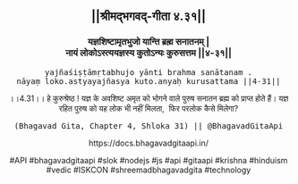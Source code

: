 <center><h2>||श्रीमद्‍भगवद्‍-गीता ४.३१||</h2>
<h3>यज्ञशिष्टामृतभुजो यान्ति ब्रह्म सनातनम् |<br/>नायं लोकोऽस्त्ययज्ञस्य कुतोऽन्यः कुरुसत्तम ||४-३१||</h3>
<pre>yajñaśiṣṭāmṛtabhujo yānti brahma sanātanam .<br/>nāyaṃ loko.astyayajñasya kuto.anyaḥ kurusattama ||4-31||</pre>
<p>।।4.31।। हे कुरुश्रेष्ठ ! यज्ञ के अवशिष्ट अमृत को भोगने वाले पुरुष सनातन ब्रह्म को प्राप्त होते हैं। यज्ञ रहित पुरुष को यह लोक भी नहीं मिलता,  फिर परलोक कैसे मिलेगा?</p>
<pre>(Bhagavad Gita, Chapter 4, Shloka 31) || @BhagavadGitaApi</pre><p>https://docs.bhagavadgitaapi.in/</p><p>#API #bhagavadgitaapi #slok #nodejs #js #api #gitaapi #krishna #hinduism #vedic #ISKCON #shreemadbhagavadgita #technology</p></center>